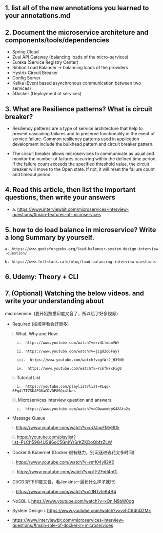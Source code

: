 ## 1. list all of the new annotations you learned to your annotations.md

## 2.  Document the microservice architeture and components/tools/dependencies
- Spring Cloud
- Zuul API Gateway (balancing loads of the micro-services)
- Eureka (Service Registry Center)
- Ribbon Load Balancer -> balancing loads of the providers
- Hystrix Circuit Breaker
- Config Server
- Kafka (Event based asynchronous communication between two services)
- åDocker (Deployment of services)

## 3.  What are Resilience patterns? What is circuit breaker?

- Resiliency patterns are a type of service architecture that help to prevent cascading failures and to preserve functionality in the event of service failure. Common resiliency patterns used in application development include the bulkhead pattern and circuit breaker pattern.

- The circuit breaker allows microservices to communicate as usual and monitor the number of failures occurring within the defined time period. If the failure count exceeds the specified threshold value, the circuit breaker will move to the Open state. If not, it will reset the failure count and timeout period.

## 4.  Read this article, then list the important questions, then write your answers 

- a. https://www.interviewbit.com/microservices-interview-questions/#main-features-of-microservices

## 5.  how to do load balance in microservice? Write a long Summary by yourself.
    
    a. https://www.geeksforgeeks.org/load-balancer-system-design-interview
    -question/

    b. https://www.fullstack.cafe/blog/load-balancing-interview-questions

## 6.  Udemy: Theory + CLI

## 7. (Optional) Watching the below videos. and write your understanding about 
microservice. (要开始熟悉印度又音了，所以给了好多视频)


- Required (按顺序看会好很多)

    i.  What, Why and How: 

        i.  https://www.youtube.com/watch?v=rv4LlmLmVWk

        ii. https://www.youtube.com/watch?v=j1gU2oGFayY

        iii.  https://www.youtube.com/watch?v=gfWr2_H39N0 

        iv.  https://www.youtube.com/watch?v=rckfN7xFig0 

    ii. Tutorial List

        i.  https://youtube.com/playlist?list=PLqq-6Pq4lTTZSKAFG6aCDVDP86Qx4lNas


    iii.  Microservices interview question and answers

        i.  https://www.youtube.com/watch?v=G0waumbpK48&t=2s

- Message Queue

    i.  https://www.youtube.com/watch?v=oUJbuFMyBDk


    ii. https://youtube.com/playlist?list=PLCh59G4US86oC5GnhYrSrKZKDoQbfzZLW

-  Docker & Kubernet (Docker 很有魅力，别沉迷进去花太多时间)

    i.  https://www.youtube.com/watch?v=rmf04ylI2K0

    ii. https://www.youtube.com/watch?v=pTFZFxd4hOI
-  CI/CD(听下印度又音，看Jenkins一遍长什么样子就行)

    i.  https://www.youtube.com/watch?v=2INTzteK4B4

-  NoSQL
    i.  https://www.youtube.com/watch?v=xQnIN9bW0og

-  System Design
    i.  https://www.youtube.com/watch?v=vvhC64hQZMk

-  https://www.interviewbit.com/microservices-interview-questions/#main-role-of-docker-in-microservices
